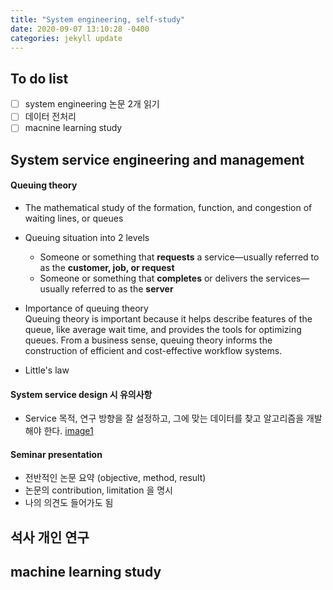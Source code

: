 ```yaml
---
title: "System engineering, self-study"
date: 2020-09-07 13:10:28 -0400
categories: jekyll update
---
```


## To do list
- [ ] system engineering 논문 2개 읽기
- [ ] 데이터 전처리
- [ ] macnine learning study

## System service engineering and management
#### Queuing theory
- The mathematical study of the formation, function, and congestion of waiting lines, or queues
- Queuing situation into 2 levels
  - Someone or something that **requests** a service—usually referred to as the **customer, job, or request**
  - Someone or something that **completes** or delivers the services—usually referred to as the **server**
  
- Importance of queuing theory  
Queuing theory is important because it helps describe features of the queue, like average wait time, and provides the tools for optimizing queues. From a business sense, queuing theory informs the construction of efficient and cost-effective workflow systems.

- Little's law


#### System service design 시 유의사항
- Service 목적, 연구 방향을 잘 설정하고, 그에 맞는 데이터를 찾고 알고리즘을 개발해야 한다.
[image1]()

#### Seminar presentation 
- 전반적인 논문 요약 (objective, method, result)
- 논문의 contribution, limitation 을 명시
- 나의 의견도 들어가도 됨


## 석사 개인 연구

## machine learning study

